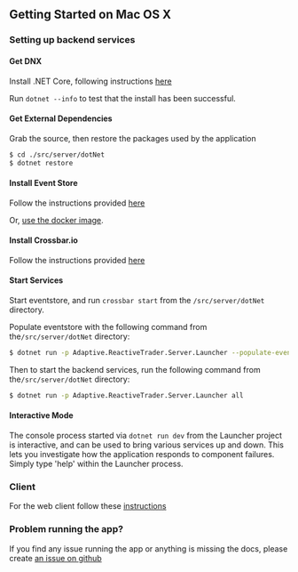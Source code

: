## Getting Started on Mac OS X

### Setting up backend services

#### Get DNX

Install .NET Core, following instructions [here](https://www.microsoft.com/net)

Run `dotnet --info` to test that the install has been successful.

#### Get External Dependencies

Grab the source, then restore the packages used by the application

```bash
$ cd ./src/server/dotNet
$ dotnet restore
```

#### Install Event Store

Follow the instructions provided [here](https://eventstore.org/downloads/)

Or, [use the docker image](https://hub.docker.com/r/eventstore/eventstore/).

#### Install Crossbar.io

Follow the instructions provided [here](http://crossbar.io/docs/Installation-on-Mac-OS-X/)

#### Start Services

Start eventstore, and run `crossbar start` from the `/src/server/dotNet` directory.

Populate eventstore with the following command from the`/src/server/dotNet` directory:

```bash
$ dotnet run -p Adaptive.ReactiveTrader.Server.Launcher --populate-eventstore
```

Then to start the backend services, run the following command from the`/src/server/dotNet` directory:

```bash
$ dotnet run -p Adaptive.ReactiveTrader.Server.Launcher all
```

#### Interactive Mode

The console process started via `dotnet run dev` from the Launcher project is interactive, and can be used to bring various services up and down. This lets you investigate how the application responds to component failures. Simply type 'help' within the Launcher process.

### Client

For the web client follow these [instructions](../client.md)

### Problem running the app?

If you find any issue running the app or anything is missing the docs, please create [an issue on github](https://github.com/AdaptiveConsulting/ReactiveTraderCloud/issues)
